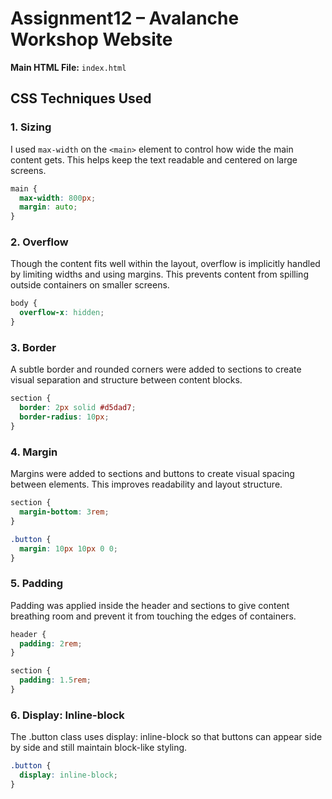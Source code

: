 # Assignment12 – Avalanche Workshop Website  
**Main HTML File:** `index.html`

## CSS Techniques Used

### 1. Sizing 
I used `max-width` on the `<main>` element to control how wide the main content gets. This helps keep the text readable and centered on large screens.

```css
main {
  max-width: 800px;
  margin: auto;
}
```

### 2. Overflow
Though the content fits well within the layout, overflow is implicitly handled by limiting widths and using margins. This prevents content from spilling outside containers on smaller screens.

```css
body {
  overflow-x: hidden;
}
```


### 3. Border
A subtle border and rounded corners were added to sections to create visual separation and structure between content blocks.

```css
section {
  border: 2px solid #d5dad7;
  border-radius: 10px;
}
```


### 4. Margin
Margins were added to sections and buttons to create visual spacing between elements. This improves readability and layout structure.

```css
section {
  margin-bottom: 3rem;
}

.button {
  margin: 10px 10px 0 0;
}
```


### 5. Padding
Padding was applied inside the header and sections to give content breathing room and prevent it from touching the edges of containers.

```css
header {
  padding: 2rem;
}

section {
  padding: 1.5rem;
}
```


### 6. Display: Inline-block
The .button class uses display: inline-block so that buttons can appear side by side and still maintain block-like styling.

```css
.button {
  display: inline-block;
}
```
